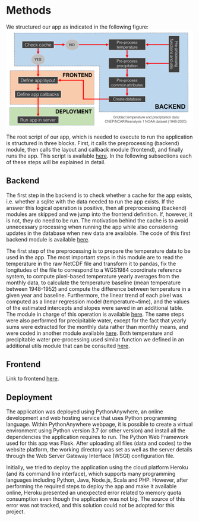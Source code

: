 # Methods

We structured our app as indicated in the following figure:
![alt text](figures/workflow.png?raw=true)

The root script of our app, which is needed to execute to run the application is structured in three blocks. First, it calls the preprocessing (backend) module, then calls the layout and callback module (frontend), and finally runs the app. This script is available [here](https://github.com/carlesmila/GeotechClimateChange/blob/master/app.py). In the following subsections each of these steps will be explained in detail.

## Backend

The first step in the backend is to check whether a cache for the app exists, i.e. whether a sqlite with the data needed to run the app exists. If the answer this logical operation is positive, then all preprocessing (backend) modules are skipped and we jump into the frontend definition. If, however, it is not, they do need to be run. The motivation behind the cache is to avoid unnecessary processing when running the app while also considering updates in the database when new data are available. The code of this first backend module is available [here](https://github.com/carlesmila/GeotechClimateChange/blob/master/CheckCachePreprocess.py).

The first step of the preprocessing is to prepare the temperature data to be used in the app. The most important steps in this module are to read the temperature in the raw NetCDF file and transform it to pandas, fix the longitudes of the file to correspond to a WGS1984 coordinate reference system, to compute pixel-based temperature yearly averages from the monthly data, to calculate the temperature baseline (mean temperature between 1948-1952) and compute the difference between temperature in a given year and baseline. Furthermore, the linear trend of each pixel was computed as a linear regression model (temperature~time), and the values of the estimated intercepts and slopes were saved in an additional table. The module in charge of this operation is available [here](https://github.com/carlesmila/GeotechClimateChange/blob/master/PreprocessTemp.py). The same steps were also performed for precipitable water, except for the fact that yearly sums were extracted for the monthly data rather than monthly means, and were coded in another module available [here](https://github.com/carlesmila/GeotechClimateChange/blob/master/PreprocessPrecip.py). Both temperature and precipitable water pre-processing used similar function we defined in an additional utils module that can be consulted [here](https://github.com/carlesmila/GeotechClimateChange/blob/master/PreprocessUtils.py).

## Frontend

Link to frontend [here](https://github.com/carlesmila/GeotechClimateChange/blob/master/DefineApp.py).

## Deployment
The application was deployed using PythonAnywhere, an online development and web hosting service that uses Python programming language. Within PythonAnywhere webpage, it is possible to create a virtual environment using Python version 3.7 (or other version) and install all the dependencies the application requires to run. The Python Web Framework used for this app was Flask. After uploading all files (data and codes) to the website platform, the working directory was set as well as the server details through the Web Server Gateway Interface (WSGI) configuration file.

Initially, we tried to deploy the application using the cloud platform Heroku (and its command line interface), which supports many programming languages including Python, Java, Node.js, Scala and PHP. However, after performing the required steps to deploy the app and make it available online, Heroku presented an unexpected error related to memory quota consumption even though the application was not big. The source of this error was not tracked, and this solution could not be adopted for this project.
